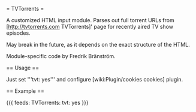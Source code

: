 = TVTorrents =

A customized HTML input module. Parses out full torrent URLs from [http://tvtorrents.com TVTorrents]' page for recently aired TV show episodes.

May break in the future, as it depends on the exact structure of the HTML.

Module-specific code by Fredrik Bränström.

== Usage ==

Just set '''tvt: yes''' and configure [wiki:Plugin/cookies cookies] plugin.

== Example ==

{{{
feeds:
  TVTorrents:
    tvt: yes
}}}
